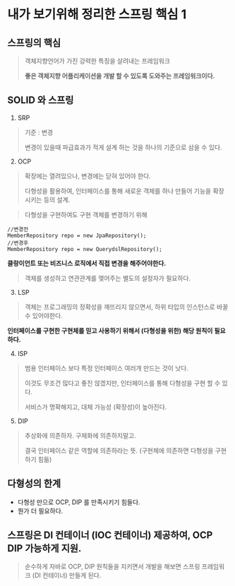 # 내가 보기위해 정리한 스프링 핵심 1

## 스프링의 핵심 
> 객체지향언어가 가진 강력한 특징을 살려내는 프레임워크 
> 
> **좋은 객체지향 어플리케이션을 개발 할 수 있도록 도와주는 프레임워크이다.**

## SOLID 와 스프링 
1. SRP 
> 기준 : 변경
> 
> 변경이 있을때 파급효과가 적게 설계 하는 것을 하나의 기준으로 삼을 수 있다.

2. OCP
> 확장에는 열려있으나, 변경에는 닫혀 있어야 한다. 
> 
> 다형성을 활용하여, 인터페이스를 통해 새로운 객체를 하나 만들어 기능을 확장 시키는 등의 설계.

> 다형성을 구현하여도 구현 객체를 변경하기 위해 
~~~
//변경전
MemberRepository repo = new JpaRepository();
//변경후
MemberRepository repo = new QuerydslRepository();
~~~
**클랑이언트 또는 비즈니스 로직에서 직접 변경을 해주어야한다.**

>객체를 생성하고 연관관계를 맺어주는 별도의 설정자가 필요하다.

3. LSP
> 객체는 프로그래밍의 정확성을 깨뜨리지 않으면서, 하위 타입의 인스턴스로 바꿀 수 있어야한다.

**인터페이스를 구현한 구현체를 믿고 사용하기 위해서 (다형성을 위한) 해당 원칙이 필요하다.**

4. ISP
> 범용 인터페이스 보다 특정 인터페이스 여러개 만드는 것이 낫다.
> 
> 이것도 무조건 많다고 좋진 않겠지만, 인터페이스를 통해 다형성을 구현 할 수 있다.
> 
> 서비스가 명확해지고, 대체 가능성 (확장성)이 높아진다.

5. DIP
>추상화에 의존하자. 구체화에 의존하지말고.
> 
> 결국 인터페이스 같은 역할에 의존하라는 뜻. (구현체에 의존하면 다형성을 구현하기 힘듦)

## 다형성의 한계
- 다형성 만으로 OCP, DIP 를 만족시키기 힘들다.
- 뭔가 더 필요하다.

## 스프링은 DI 컨테이너 (IOC 컨테이너) 제공하여, OCP DIP 가능하게 지원.
> 순수하게 자바로 OCP, DIP 원칙들을 지키면서 개발을 해보면 스프링 프레임워크 (DI 컨테이너) 만들게 된다.


